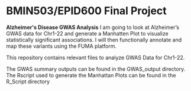 # BMIN503/EPID600 Final Project

**Alzheimer's Disease GWAS Analysis**
I am going to look at Alzheimer’s GWAS data for Chr1-22 and generate a Manhatten Plot to visualize statistically significant associations. I will then functionally annotate and map these variants using the FUMA platform. 

This repository contains relevant files to analyze GWAS Data for Chr1-22. 

The GWAS summary outputs can be found in the GWAS_output directory.
The Rscript used to generate the Manhattan Plots can be found in the R_Script directory


